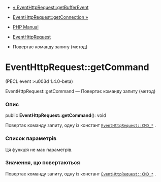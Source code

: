 - [«
EventHttpRequest::getBufferEvent](eventhttprequest.getbufferevent.md)
- [EventHttpRequest::getConnection
»](eventhttprequest.getconnection.md)

- [PHP Manual](index.md)
- [EventHttpRequest](class.eventhttprequest.md)
- Повертає команду запиту (метод)

# EventHttpRequest::getCommand

(PECL event \>u003d 1.4.0-beta)

EventHttpRequest::getCommand — Повертає команду запиту (метод)

### Опис

public **EventHttpRequest::getCommand**(): void

Повертає команду запиту, одну із констант
[`EventHttpRequest::CMD_*`](class.eventhttprequest.md#eventhttprequest.constants)
.

### Список параметрів

Ця функція не має параметрів.

### Значення, що повертаються

Повертає команду запиту, одну із констант
[`EventHttpRequest::CMD_*`](class.eventhttprequest.md#eventhttprequest.constants)
.
